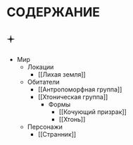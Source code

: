 # СОДЕРЖАНИЕ

## 🟄

- Мир
	- Локации
		- [[Лихая земля]]
	- Обитатели
		- [[Антропоморфная группа]]
		- [[Хтоническая группа]]
			- Формы
				- [[Кочующий призрак]]
				- [[Хтонь]]
	- Персонажи
		- [[Странник]]